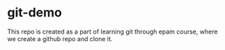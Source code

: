 # git-demo

This repo is created as a part of learning git through epam course, where we create a github repo and clone it.
